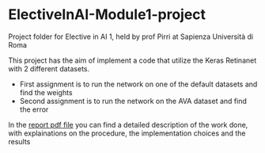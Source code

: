 # ElectiveInAI-Module1-project
Project folder for Elective in AI 1, held by prof Pirri at Sapienza Università di Roma

This project has the aim of implement a code that utilize the Keras Retinanet with 2 different datasets. 
- First assignment is to run the network on one of the default datasets and find the weights
- Second assignment is to run the network on the AVA dataset and find the error

In the [report pdf file](Project_Report.pdf) you can find a detailed description of the work done, with explainations on the procedure, the implementation choices and the results 
